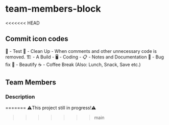 # team-members-block

<<<<<<< HEAD
## Commit icon codes
🧪 - Test
🚿 - Clean Up - When comments and other unnecessary code is removed.
🏗️ - A Build - 
🖥️ - Coding -
📋 - Notes and Documentation
🐞 - Bug fix
💎 - Beautify
☕ - Coffee Break (Also: Lunch, Snack, Save etc.)

## Team Members

### Description
=======
⚠️This project still in progress!⚠️

>>>>>>> main
